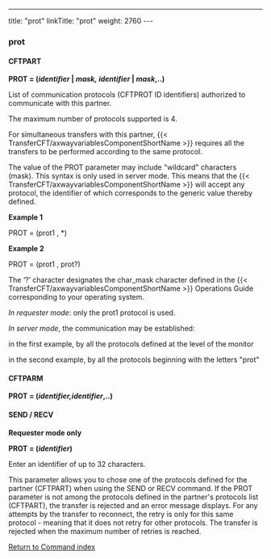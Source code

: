 ---
title: "prot"
linkTitle: "prot"
weight: 2760
--- <span id="prot"></span>

### prot

#### CFTPART

**PROT = (*identifier* &#124; *mask,* *identifier* &#124; *mask*,..)**

List of communication protocols (CFTPROT ID identifiers) authorized
to communicate with this partner.

The maximum number of protocols supported is 4.

For simultaneous transfers with this partner, {{< TransferCFT/axwayvariablesComponentShortName  >}} requires all the transfers to be performed according to the same protocol.

The value of the PROT parameter may include "wildcard" characters
(mask). This syntax is only used in server mode. This means that the {{< TransferCFT/axwayvariablesComponentShortName  >}}
will accept any protocol, the identifier of which corresponds to the generic
value thereby defined.

****Example 1****

PROT = (prot1 , \*)

****Example 2****

PROT = (prot1 , prot?)

The ‘?’ character designates the char_mask character defined in the
{{< TransferCFT/axwayvariablesComponentShortName  >}} Operations Guide corresponding to your operating system.

*In requester mode*: only the prot1
protocol is used.

*In server mode*, the communication
may be established:

in the first example, by all the protocols defined at the level of the
monitor

in the second example, by all the protocols beginning with the letters
"prot"

#### CFTPARM

**PROT = (*identifier,identifier*,..)**

#### SEND / RECV

******Requester mode only******

**PROT = (*identifier*)**

Enter an identifier of up to 32 characters.

This parameter allows you to chose one of the protocols defined for the partner (CFTPART) when using the SEND or RECV command. If the PROT parameter is not among the protocols defined in the partner's protocols list (CFTPART), the transfer is rejected and an error message displays. For any attempts by the transfer to reconnect, the retry is only for this same protocol - meaning that it does not retry for other protocols. The transfer is rejected when the maximum number of retries is reached.

[Return to Command index](../../)
